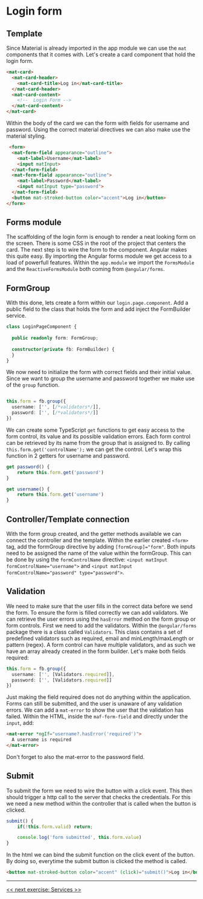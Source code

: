 # Login form

## Template 

Since Material is already imported in the app module we can use the `mat` components that it comes with. Let's create a card component that hold the login form.

```html
<mat-card>
  <mat-card-header>
    <mat-card-title>Log in</mat-card-title>
  </mat-card-header>
  <mat-card-content>
    <!--  Login Form -->
  </mat-card-content>
</mat-card>
```

Within the body of the card we can the form with fields for username and password. Using the correct material directives we can also make use the material styling.

```html
 <form>
  <mat-form-field appearance="outline">
    <mat-label>Username</mat-label>
    <input matInput>
  </mat-form-field>
  <mat-form-field appearance="outline">
    <mat-label>Password</mat-label>
    <input matInput type="password">
  </mat-form-field>
  <button mat-stroked-button color="accent">Log in</button>
</form>
```

## Forms module

The scaffolding of the login form is enough to render a neat looking form on the screen. There is some CSS in the root of the project that centers the card.
The next step is to wire the form to the component. Angular makes this quite easy. By importing the Angular forms module we get access to a load of powerfull
features. Within the `app.module` we import the `FormsModule` and the `ReactiveFormsModule` both coming from `@angular/forms`. 

## FormGroup

With this done, lets create a form within our `login.page.component`. Add a public field to the class that holds the form and add inject the FormBuilder service.

```typescript
class LoginPageComponent {
    
  public readonly form: FormGroup;
  
  constructor(private fb: FormBuilder) {
  }
}
```

We now need to initialize the form with correct fields and their initial value. Since we want to group the username and password together we make use of the 
`group` function.

```typescript

this.form = fb.group({
  username: ['', [/*validators*/]],
  password: ['', [/*validators*/]]
})

```

We can create some TypeScript `get` functions to get easy access to the form control, its value and its possible validation errors. Each form control can be retrieved 
by its name from the group that is assigned to. By calling `this.form.get('controlName');` we can get the control. Let's wrap this function in 2 getters for username 
and password. 

```typescript
get password() {
    return this.form.get('password')
}

get username() {
    return this.form.get('username')
}
```

## Controller/Template connection

With the form group created, and the getter methods available we can connect the controller and the template. Within the earlier created `<form>` tag, add the formGroup 
directive by adding `[formGroup]="form"`. Both inputs need to be assigned the name of the value within the formGroup. This can be done by using the `formControlName` 
directive: `<input matInput formControlName="username">` and `<input matInput formControlName="password" type="password">`.

## Validation

We need to make sure that the user fills in the correct data before we send the form. To ensure the form is filled correctly we can add validators. We can retrieve the user 
errors using the `hasError` method on the form group or form controls. First we need to add the validators. Within the `@angular/forms` package there is a class called 
`Validators`. This class contains a set of predefined validators such as required, email and minLength/maxLength or pattern (regex). A form control can have multiple validators,
and as such we have an array already created in the form builder. Let's make both fields required:

```typescript
this.form = fb.group({
  username: ['', [Validators.required]],
  password: ['', [Validators.required]]
})
```

Just making the field required does not do anything within the application. Forms can still be submitted, and the user is unaware of any validation errors. We can add a `mat-error` 
to show the user that the validation has failed. Within the HTML, inside the `maf-form-field` and directly under the `input`, add:

```html
<mat-error *ngIf="username?.hasError('required')">
  A username is required
</mat-error>
```

Don't forget to also the mat-error to the password field.

## Submit

To submit the form we need to wire the button with a click event. This then should trigger a http call to the server that checks the credentials. For this we need a new method within
the controller that is called when the button is clicked. 

```typescript
submit() {
    if(!this.form.valid) return;

    console.log('form submitted', this.form.value)
}
```

In the html we can bind the submit function on the click event of the button. By doing so, everytime the submit button is clicked the method is called.

```html
<button mat-stroked-button color="accent" (click)="submit()">Log in</button>
```

-----

[<< next exercise: Services >>](./04-sevices.md)

